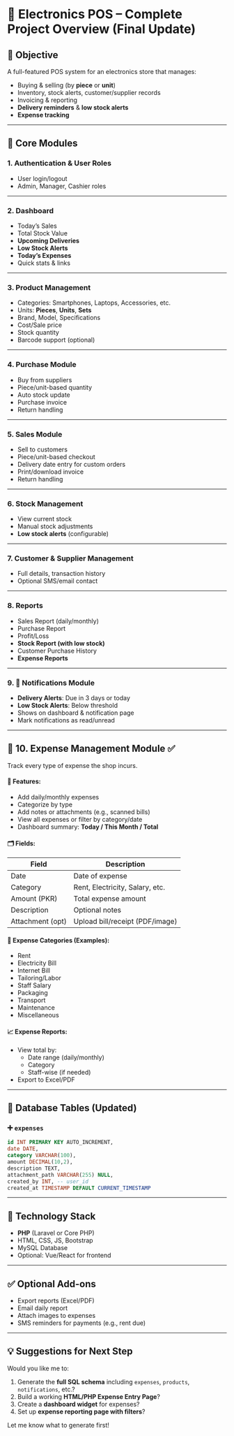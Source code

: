 # 🔌 Electronics POS – Complete Project Overview (Final Update)

## 🎯 Objective

A full-featured POS system for an electronics store that manages:

* Buying & selling (by **piece** or **unit**)
* Inventory, stock alerts, customer/supplier records
* Invoicing & reporting
* **Delivery reminders** & **low stock alerts**
* **Expense tracking**

---

## 🧩 Core Modules

### 1. Authentication & User Roles

* User login/logout
* Admin, Manager, Cashier roles

---

### 2. Dashboard

* Today’s Sales
* Total Stock Value
* **Upcoming Deliveries**
* **Low Stock Alerts**
* **Today’s Expenses**
* Quick stats & links

---

### 3. Product Management

* Categories: Smartphones, Laptops, Accessories, etc.
* Units: **Pieces**, **Units**, **Sets**
* Brand, Model, Specifications
* Cost/Sale price
* Stock quantity
* Barcode support (optional)

---

### 4. Purchase Module

* Buy from suppliers
* Piece/unit-based quantity
* Auto stock update
* Purchase invoice
* Return handling

---

### 5. Sales Module

* Sell to customers
* Piece/unit-based checkout
* Delivery date entry for custom orders
* Print/download invoice
* Return handling

---

### 6. Stock Management

* View current stock
* Manual stock adjustments
* **Low stock alerts** (configurable)

---

### 7. Customer & Supplier Management

* Full details, transaction history
* Optional SMS/email contact

---

### 8. Reports

* Sales Report (daily/monthly)
* Purchase Report
* Profit/Loss
* **Stock Report (with low stock)**
* Customer Purchase History
* **Expense Reports**

---

### 9. 🔔 Notifications Module

* **Delivery Alerts**: Due in 3 days or today
* **Low Stock Alerts**: Below threshold
* Shows on dashboard & notification page
* Mark notifications as read/unread

---

## 💸 10. **Expense Management Module** ✅

Track every type of expense the shop incurs.

#### 🔧 Features:

* Add daily/monthly expenses
* Categorize by type
* Add notes or attachments (e.g., scanned bills)
* View all expenses or filter by category/date
* Dashboard summary: **Today / This Month / Total**

#### 🗂️ Fields:

| Field            | Description                     |
| ---------------- | ------------------------------- |
| Date             | Date of expense                 |
| Category         | Rent, Electricity, Salary, etc. |
| Amount (PKR)     | Total expense amount            |
| Description      | Optional notes                  |
| Attachment (opt) | Upload bill/receipt (PDF/image) |

#### 🔢 Expense Categories (Examples):

* Rent
* Electricity Bill
* Internet Bill
* Tailoring/Labor
* Staff Salary
* Packaging
* Transport
* Maintenance
* Miscellaneous

#### 📈 Expense Reports:

* View total by:
  * Date range (daily/monthly)
  * Category
  * Staff-wise (if needed)
* Export to Excel/PDF

---

## 🧱 Database Tables (Updated)

### ➕ `expenses`

```sql
id INT PRIMARY KEY AUTO_INCREMENT,
date DATE,
category VARCHAR(100),
amount DECIMAL(10,2),
description TEXT,
attachment_path VARCHAR(255) NULL,
created_by INT, -- user_id
created_at TIMESTAMP DEFAULT CURRENT_TIMESTAMP
```

---

## 🧰 Technology Stack

* **PHP** (Laravel or Core PHP)
* HTML, CSS, JS, Bootstrap
* MySQL Database
* Optional: Vue/React for frontend

---

## ✅ Optional Add-ons

* Export reports (Excel/PDF)
* Email daily report
* Attach images to expenses
* SMS reminders for payments (e.g., rent due)

---

## 💡 Suggestions for Next Step

Would you like me to:

1. Generate the **full SQL schema** including `expenses`, `products`, `notifications`, etc.?
2. Build a working **HTML/PHP Expense Entry Page**?
3. Create a **dashboard widget** for expenses?
4. Set up **expense reporting page with filters**?

Let me know what to generate first!